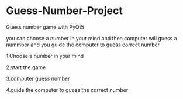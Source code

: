 # Guess-Number-Project
Guess number game with PyQt5

you can choose a number in your mind and then computer will guess a nummber and you guide the computer to guess correct number

1.Choose a number in your mind

2.start the game

3.computer guess number

4.guide the computer to guess the correct number
